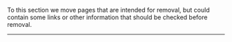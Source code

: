 [//]: # (title: Recycle Bin)
[//]: # (auxiliary-id: Recycle+Bin)
To this section we move pages that are intended for removal, but could contain some links or other information that should be checked before removal.

__ __